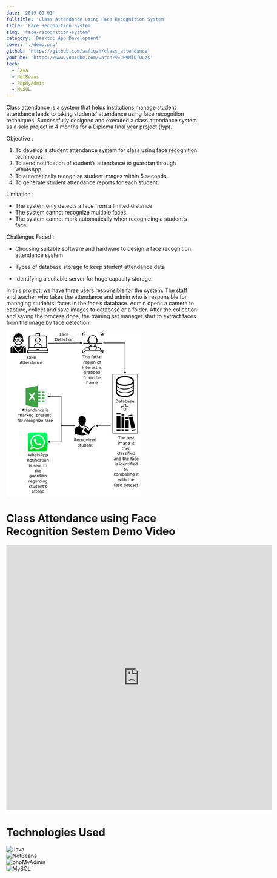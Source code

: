 ```yaml
---
date: '2019-09-01'
fulltitle: 'Class Attendance Using Face Recognition System'
title: 'Face Recognition System'
slug: 'face-recognition-system'
category: 'Desktop App Development'
cover: './demo.png'
github: 'https://github.com/aafiqah/class_attendance'
youtube: 'https://www.youtube.com/watch?v=uP9MlDTOUzs'
tech:
  - Java
  - NetBeans
  - PhpMyAdmin
  - MySQL
---
```


<div class="modal-content-container">
  <div class="modal-content-text">

Class attendance is a system that helps institutions manage student attendance leads to taking students’ attendance using face recognition techniques. Successfully designed and executed a class attendance system as a solo project in 4 months for a Diploma final year project (fyp).

Objective :

1. To develop a student attendance system for class using face recognition techniques.
2. To send notification of student’s attendance to guardian through WhatsApp.
3. To automatically recognize student images within 5 seconds.
4. To generate student attendance reports for each student.

Limitation :

- The system only detects a face from a limited distance.
- The system cannot recognize multiple faces.
- The system cannot mark automatically when recognizing a student’s face.

Challenges Faced :

- Choosing suitable software and hardware to design a face recognition attendance system
- Types of database storage to keep student attendance data
- Identifying a suitable server for huge capacity storage.

  </div>

  <div class="modal-content-img">

In this project, we have three users responsible for the system. The staff and teacher who takes the attendance and admin who is responsible for managing students’ faces in the face’s database. Admin opens a camera to capture, collect and save images to database or a folder. After the collection and saving the process done, the training set manager start to extract faces from the image by face detection.

![Diagram](./diagram.png)

  </div>
</div>

# Class Attendance using Face Recognition Sestem Demo Video

<div style="text-align: center;">
  <iframe width="700" height="700" src="https://www.youtube.com/watch?v=uP9MlDTOUzs" frameborder="0" allowfullscreen></iframe>
</div>

# Technologies Used

<div class="container">
  <div class="badge-item">
    <img src="https://img.shields.io/badge/Java-ED8B00?style=for-the-badge&logo=openjdk&logoColor=white" alt="Java" class="badge-image" />
  </div>
  <div class="badge-item">
    <img src="https://img.shields.io/badge/NetBeans-1B6AC6?style=for-the-badge&logo=apache-netbeans-ide&logoColor=white" alt="NetBeans" class="badge-image" />
  </div>
  <div class="badge-item">
    <img src="https://img.shields.io/badge/phpMyAdmin-4479A1?style=for-the-badge&logo=phpmyadmin&logoColor=white" alt="phpMyAdmin" class="badge-image" />
  </div>
  <div class="badge-item">
    <img src="https://img.shields.io/badge/MySQL-005C84?style=for-the-badge&logo=mysql&logoColor=white" alt="MySQL" class="badge-image" />
  </div>
</div>

